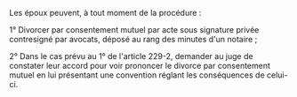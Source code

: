 Les époux peuvent, à tout moment de la procédure : 


1° Divorcer par consentement mutuel par acte sous signature privée contresigné par avocats, déposé au rang des minutes d'un notaire ; 


2° Dans le cas prévu au 1° de l'article 229-2, demander au juge de constater leur accord pour voir prononcer le divorce par consentement mutuel en lui présentant une convention réglant les conséquences de celui-ci.

